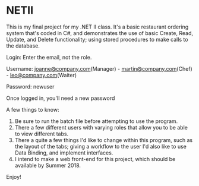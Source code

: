 # NETII
This is my final project for my .NET II class. It's a basic restaurant ordering system that's coded in C#, and demonstrates the use of basic Create, Read, Update, and Delete functionality; using stored procedures to make calls to the database.

Login: Enter the email, not the role.

Username: joanne@company.com(Manager) - martin@company.com(Chef) - leo@company.com(Waiter)

Password: newuser
  
Once logged in, you'll need a new password

A few things to know:
  1. Be sure to run the batch file before attempting to use the program.
  2. There a few different users with varying roles that allow you to be able to view different tabs.
  3. There a quite a few things I'd like to change within this program, such as the layout of the tabs; giving a workflow to the user I'd      also like to use Data Binding, and implement interfaces.
  4. I intend to make a web front-end for this project, which should be available by Summer 2018.
  
Enjoy!
